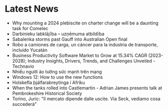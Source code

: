 # Latest News
-  Why mounting a 2024 plebiscite on charter change will be a daunting task for Comelec
-  Darbinieku labklājība – uzņēmuma atbildība
-  Sabalenka storms past Gauff into Australian Open final
-  Robo a camiones de carga, un cáncer para la industria de transporte, incluido Yucatán
-  Business Productivity Software Market to Grow at 15.34% CAGR (2023-2028); Industry Insights, Drivers, Trends, and Challenges Unveiled - Technavio
-  Nhiều người ảo tưởng sức mạnh trên mạng
-  Windows 12: How to use the new functions
-  Holskefla þjálfarabreytinga í Afríku
-  When the tanks rolled into Castlemartin - Adrian James presents talk at Pembrokeshire Historical Society
-  Torino, Juric: "Il mercato dipende dalle uscite. Via Seck, vediamo cosa succederà"
